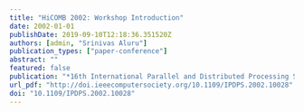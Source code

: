 ```yaml
---
title: "HiCOMB 2002: Workshop Introduction"
date: 2002-01-01
publishDate: 2019-09-10T12:18:36.351520Z
authors: [admin, "Srinivas Aluru"]
publication_types: ["paper-conference"]
abstract: ""
featured: false
publication: "*16th International Parallel and Distributed Processing Symposium (IPDPS 2002), 15-19 April 2002, Fort Lauderdale, FL, USA, CD-ROM/Abstracts Proceedings*"
url_pdf: "http://doi.ieeecomputersociety.org/10.1109/IPDPS.2002.10028"
doi: "10.1109/IPDPS.2002.10028"
---
```


